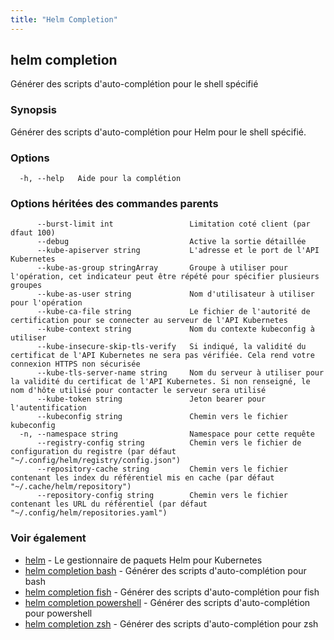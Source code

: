 ```yaml
---
title: "Helm Completion"
---
```


## helm completion

Générer des scripts d'auto-complétion pour le shell spécifié

### Synopsis


Générer des scripts d'auto-complétion pour Helm pour le shell spécifié.


### Options

```
  -h, --help   Aide pour la complétion
```

### Options héritées des commandes parents

```
      --burst-limit int                 Limitation coté client (par dfaut 100)
      --debug                           Active la sortie détaillée
      --kube-apiserver string           L'adresse et le port de l'API Kubernetes
      --kube-as-group stringArray       Groupe à utiliser pour l'opération, cet indicateur peut être répété pour spécifier plusieurs groupes
      --kube-as-user string             Nom d'utilisateur à utiliser pour l'opération
      --kube-ca-file string             Le fichier de l'autorité de certification pour se connecter au serveur de l'API Kubernetes
      --kube-context string             Nom du contexte kubeconfig à utiliser
      --kube-insecure-skip-tls-verify   Si indiqué, la validité du certificat de l'API Kubernetes ne sera pas vérifiée. Cela rend votre connexion HTTPS non sécurisée
      --kube-tls-server-name string     Nom du serveur à utiliser pour la validité du certificat de l'API Kubernetes. Si non renseigné, le nom d'hôte utilisé pour contacter le serveur sera utilisé
      --kube-token string               Jeton bearer pour l'autentification
      --kubeconfig string               Chemin vers le fichier kubeconfig
  -n, --namespace string                Namespace pour cette requête
      --registry-config string          Chemin vers le fichier de configuration du registre (par défaut "~/.config/helm/registry/config.json")
      --repository-cache string         Chemin vers le fichier contenant les index du référentiel mis en cache (par défaut "~/.cache/helm/repository")
      --repository-config string        Chemin vers le fichier contenant les URL du référentiel (par défaut "~/.config/helm/repositories.yaml")
```

### Voir également

* [helm](helm.md) - Le gestionnaire de paquets Helm pour Kubernetes
* [helm completion bash](helm_completion_bash.md) - Générer des scripts d'auto-complétion pour bash
* [helm completion fish](helm_completion_fish.md)	- Générer des scripts d'auto-complétion pour fish
* [helm completion powershell](helm_completion_powershell.md) - Générer des scripts d'auto-complétion pour powershell
* [helm completion zsh](helm_completion_zsh.md) - Générer des scripts d'auto-complétion pour zsh
